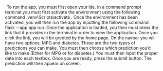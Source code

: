 -To run the app, you must first open your ide. In a command prompt terminal you must first activate the environment using 
the following command .venv\Scripts\activate . Once the environment has been 
activated, you will then run the app by inputting the following command: 
flask --app app run .Once the application is loaded, you then must press the 
link that it provides in the terminal in order to view the application. Once 
you click the link, you will be greeted by the home page. On the navbar you 
will have two options; MPG and diabetes. These are the two types of 
predictions you can make. You must then choose which prediction you’d 
like to make (Either for MPG or for diabetes.) You must then input the 
proper data into each textbox. Once you are ready, press the submit button. 
The prediction will then appear on screen.
